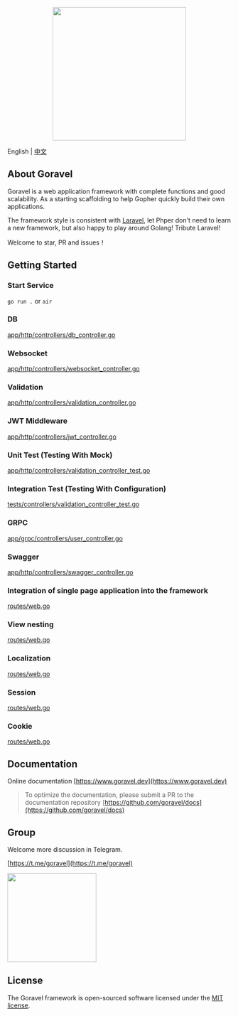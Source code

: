 <p align="center"><img src="https://www.goravel.dev/logo.png?v=1.14.x" width="300"></p>

English | [中文](./README_zh.md)

## About Goravel

Goravel is a web application framework with complete functions and good scalability. As a starting scaffolding to help
Gopher quickly build their own applications.

The framework style is consistent with [Laravel](https://github.com/laravel/laravel), let Phper don't need to learn a
new framework, but also happy to play around Golang! Tribute Laravel!

Welcome to star, PR and issues！

## Getting Started

### Start Service

`go run .` or `air`

[About air]: https://www.goravel.dev/getting-started/installation.html#live-reload

### DB

[app/http/controllers/db_controller.go](https://github.com/goravel/example/blob/master/app/http/controllers/db_controller.go)

### Websocket

[app/http/controllers/websocket_controller.go](https://github.com/goravel/example/blob/master/app/http/controllers/websocket_controller.go)

### Validation

[app/http/controllers/validation_controller.go](https://github.com/goravel/example/blob/master/app/http/controllers/validation_controller.go)

### JWT Middleware

[app/http/controllers/jwt_controller.go](https://github.com/goravel/example/blob/master/app/http/controllers/jwt_controller.go)

### Unit Test (Testing With Mock)

[app/http/controllers/validation_controller_test.go](https://github.com/goravel/example/blob/master/app/http/controllers/validation_controller_test.go)

### Integration Test (Testing With Configuration)

[tests/controllers/validation_controller_test.go](https://github.com/goravel/example/blob/master/tests/controllers/validation_controller_test.go)

### GRPC

[app/grpc/controllers/user_controller.go](https://github.com/goravel/example/blob/master/app/grpc/controllers/user_controller.go)

### Swagger

[app/http/controllers/swagger_controller.go](https://github.com/goravel/example/blob/master/app/http/controllers/swagger_controller.go)

### Integration of single page application into the framework

[routes/web.go](https://github.com/goravel/example/blob/master/routes/web.go#L41)

### View nesting

[routes/web.go](https://github.com/goravel/example/blob/master/routes/web.go#L52)

### Localization

[routes/web.go](https://github.com/goravel/example/blob/master/routes/web.go#L60)

### Session

[routes/web.go](https://github.com/goravel/example/blob/master/routes/web.go#L65)

### Cookie

[routes/web.go](https://github.com/goravel/example/blob/master/routes/web.go#L81)

## Documentation

Online documentation [https://www.goravel.dev](https://www.goravel.dev)

> To optimize the documentation, please submit a PR to the documentation
> repository [https://github.com/goravel/docs](https://github.com/goravel/docs)

## Group

Welcome more discussion in Telegram.

[https://t.me/goravel](https://t.me/goravel)

<p align="left"><img src="https://www.goravel.dev/telegram.jpg" width="200"></p>

## License

The Goravel framework is open-sourced software licensed under the [MIT license](https://opensource.org/licenses/MIT).

